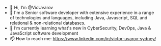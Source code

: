 - 👋 Hi, I’m @VicUvarov
- 👀 I'm a Senior software developer with extensive experience in a range of technologies and languages, including Java, Javascript, SQL and relational & non-relational databases. 
- 🌱 I’m currently learning what's new in CyberSecurity, DevOps, Java & JavaScript software development
- 📫 How to reach me: https://www.linkedin.com/in/victor-uvarov-sydney/

<!---
VicUvarov/VicUvarov is a ✨ special ✨ repository because its `README.md` (this file) appears on your GitHub profile.
You can click the Preview link to take a look at your changes.
--->
